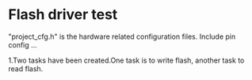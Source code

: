 Flash driver test
=====
"project_cfg.h" is the hardware related configuration files. Include pin config ...

1.Two tasks have been created.One task is to write flash, another task to read flash.